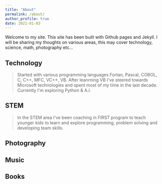 ```yaml
---
title: "About"
permalink: /about/
author_profile: true
date: 2021-01-03
---
```

Welcome to my site. This site has been built with Github pages and Jekyll. I will be sharing my thoughts on various areas, this may cover technology, science, math, photography etc...


## Technology

> Started with various programming languages Fortan, Pascal, COBOL, C, C++, MFC, VC++, VB.
After leanrning VB I've steered towards Microsoft technologies and spent most of my time in the last decade.
Currently I'm exploring Python  & A.I.

## STEM

> In the STEM area I've been coaching in FIRST program to teach younger kids to learn and  explore programming, problem solving and developing team skills.

## Photography


## Music

## Books